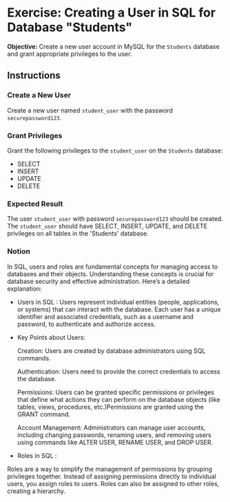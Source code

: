 # Exercise: Creating a User in SQL for Database "Students"

**Objective:** Create a new user account in MySQL for the `Students` database and grant appropriate privileges to the user.

## Instructions

### Create a New User

Create a new user named `student_user` with the password `securepassword123`.

### Grant Privileges
Grant the following privileges to the `student_user` on the `Students` database:

- SELECT
- INSERT
- UPDATE
- DELETE

### Expected Result

The user `student_user` with password `securepassword123` should be created.
The `student_user` should have SELECT, INSERT, UPDATE, and DELETE privileges on all tables in the 'Students' database.

### Notion

In SQL, users and roles are fundamental concepts for managing access to databases and their objects. Understanding these concepts is crucial for database security and effective administration. Here’s a detailed explanation:

- Users in SQL :
Users represent individual entities (people, applications, or systems) that can interact with the database. Each user has a unique identifier and associated credentials, such as a username and password, to authenticate and authorize access.

- Key Points about Users: 

     Creation: Users are created by database administrators using SQL commands.

    Authentication: Users need to provide the correct credentials to access the database.

    Permissions: Users can be granted specific permissions or privileges that define what actions they can perform on the database objects (like tables, views, procedures, etc.)Permissions are granted using the GRANT command.

    Account Management: Administrators can manage user accounts, including changing passwords, renaming users, and removing users using commands like ALTER USER, RENAME USER,
    and DROP USER.

- Roles in SQL : 

Roles are a way to simplify the management of permissions by grouping privileges together. Instead of assigning permissions directly to individual users, you assign roles to users. Roles can also be assigned to other roles, creating a hierarchy.

